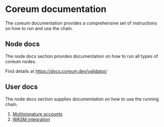 # Coreum documentation

The coreum documentation provides a comprehensive set of instructions on how to run and use the chain.

## Node docs

The node docs section provides documentation on how to run all types of coreum nodes.

Find details at https://docs.coreum.dev/validator/

## User docs
The node docs section supplies documentation on how to use the running chain.

1. [Multisignature accounts](https://docs.coreum.dev/guides/multisig.html)
2. [WASM integration](https://docs.coreum.dev/guides/wasm.html)

